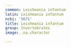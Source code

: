 ```yaml
---
common: Leishmania infantum
latin: Leishmania infantum
ncbi: '5671'
title: Leishmania infantum
group: Invertebrates
image: .na.character

---
```

